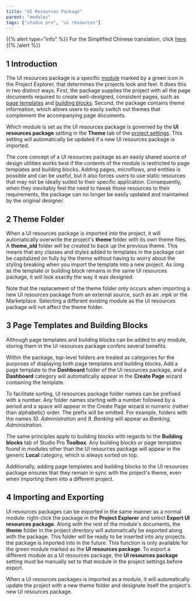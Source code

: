 ```yaml
---
title: "UI Resources Package"
parent: "modules"
tags: ["studio pro", "ui resources"]
---
```


{{% alert type="info" %}}
For the Simplified Chinese translation, click [here]().
{{% /alert %}}

## 1 Introduction

The UI resources package is a specific [module](modules) marked by a green icon in the Project Explorer, that determines the projects look and feel. It does this in two distinct ways. First, the package supplies the project with all the page documents required to create well-designed, consistent pages, such as [page templates](page-templates) and [building blocks](building-block). Second, the package contains theme information, which allows users to easily switch out themes that complement the accompanying page documents. 

Which module is set as the UI resources package is governed by the **UI resources package** setting in the **Theme** tab of the [project settings](project-settings). This setting will automatically be updated if a new UI resources package is imported. 

The core concept of a UI resources package as an easily shared source of design utilities works best if the contents of the module is restricted to page templates and building blocks. Adding pages, microflows, and entities is possible and can be useful, but it also forces users to use static resources that may not be ideally suited to their specific application. Consequently, when they inevitably feel the need to tweak those resources to their requirements, the package can no longer be easily updated and maintained by the original designer.

## 2 Theme Folder

When a UI resources package is imported into the project, it will automatically overwrite the project's **theme** folder with its own theme files. A **theme_old** folder will be created to back up the previous theme. This means that any classes and styles added to templates in the package can be capitalized on fully by the theme without having to worry about the styling breaking when you import the template into a new project. As long as the template or building block remains in the same UI resources package, it will look exactly the way it was designed. 

Note that the replacement of the theme folder only occurs when importing a new UI resources package from an external source, such as an *.mpk* or the Marketplace. Selecting a different existing module as the UI resources package will not affect the theme folder.

## 3 Page Templates and Building Blocks

Although page templates and building blocks can be added to any module, storing them in the UI resources package confers several benefits. 

Within the package, top-level folders are treated as categories for the purposes of displaying both page templates and building blocks. Add a page template to the **Dashboard** folder of the UI resources package, and a **Dashboard** category will automatically appear in the **Create Page** wizard containing the template.

To facilitate sorting, UI resources package folder names can be prefixed with a number. Any folder names starting with a number followed by a period and a space will appear in the Create Page wizard in numeric (rather than alphabetic) order. The prefix will be omitted. For example, folders with the names *10. Administration* and *9. Banking* will appear as *Banking, Administration*. 

The same principles apply to building blocks with regards to the **Building blocks** tab of Studio Pro **Toolbox**. Any building blocks or page templates found in modules other than the UI resources package will appear in the generic **Local** category, which is always sorted on top.

Additionally, adding page templates and building blocks to the UI resources package ensures that they remain in sync with the project's theme, even when importing them into a different project. 

## 4 Importing and Exporting

UI resources packages can be exported in the same manner as a normal module: right-click the package in the **Project Explorer** and select **Export UI resources package**. Along with the rest of the module's documents, the **theme** folder in the project directory will automatically be exported along with the package. This folder will be ready to be inserted into any projects the package is imported into in the future. This function is only available for the green module marked as the **UI resources package**. To export a different module as a UI resources package, the **UI resources package** setting must be manually set to that module in the project settings before export. 

When a UI resources packages is imported as a module, it will automatically update the project with a new theme folder and designate itself the project's new UI resources package.
